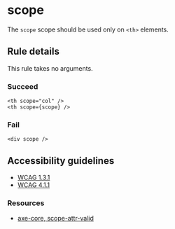 scope
=====

The `scope` scope should be used only on `<th>` elements.

Rule details
------------

This rule takes no arguments.

### Succeed

    <th scope="col" />
    <th scope={scope} />

### Fail

    <div scope />

Accessibility guidelines
------------------------

-   [WCAG 1.3.1](https://www.w3.org/WAI/WCAG21/Understanding/info-and-relationships)
-   [WCAG 4.1.1](https://www.w3.org/WAI/WCAG21/Understanding/parsing)

### Resources

-   [axe-core, scope-attr-valid](https://dequeuniversity.com/rules/axe/3.5/scope-attr-valid)
